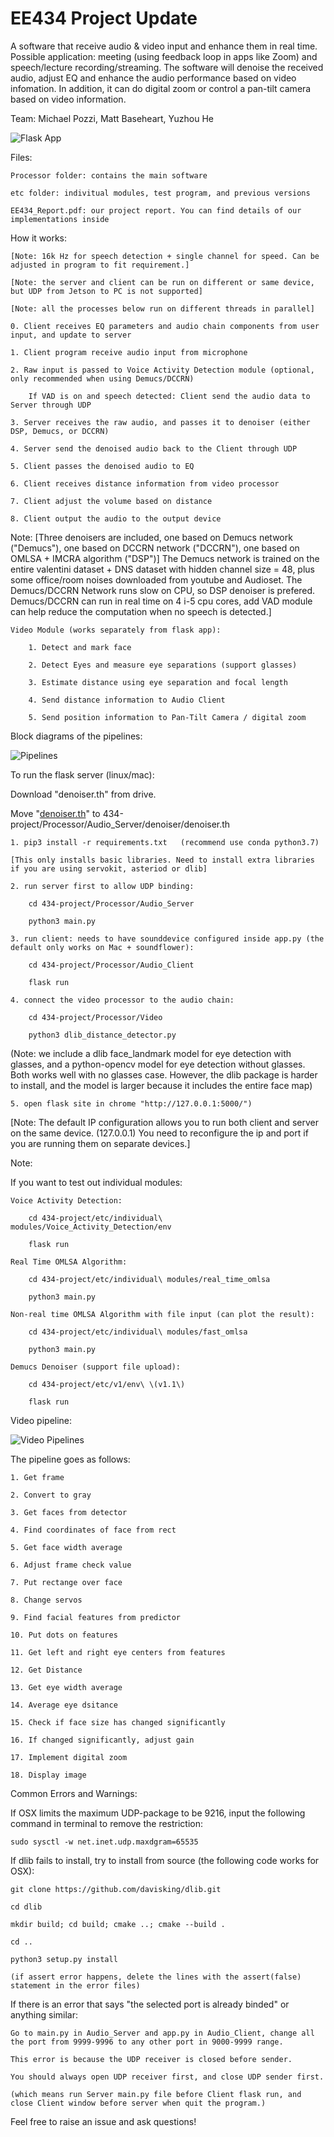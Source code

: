 # EE434 Project Update

A software that receive audio & video input and enhance them in real time. Possible application: meeting (using feedback loop in apps like Zoom) and speech/lecture recording/streaming. The software will denoise the received audio, adjust EQ and enhance the audio performance based on video infomation. In addition, it can do digital zoom or control a pan-tilt camera based on video information.

Team: Michael Pozzi, Matt Baseheart, Yuzhou He

![Flask App](example.jpeg)

Files:

    Processor folder: contains the main software

    etc folder: indivitual modules, test program, and previous versions

    EE434_Report.pdf: our project report. You can find details of our implementations inside


How it works:
    
    [Note: 16k Hz for speech detection + single channel for speed. Can be adjusted in program to fit requirement.]

    [Note: the server and client can be run on different or same device, but UDP from Jetson to PC is not supported]

    [Note: all the processes below run on different threads in parallel]

    0. Client receives EQ parameters and audio chain components from user input, and update to server

    1. Client program receive audio input from microphone
    
    2. Raw input is passed to Voice Activity Detection module (optional, only recommended when using Demucs/DCCRN)

        If VAD is on and speech detected: Client send the audio data to Server through UDP

    3. Server receives the raw audio, and passes it to denoiser (either DSP, Demucs, or DCCRN)

    4. Server send the denoised audio back to the Client through UDP

    5. Client passes the denoised audio to EQ

    6. Client receives distance information from video processor

    7. Client adjust the volume based on distance

    8. Client output the audio to the output device
    
Note: [Three denoisers are included, one based on Demucs network ("Demucs"), one based on DCCRN network ("DCCRN"), one based on OMLSA + IMCRA algorithm ("DSP")] The Demucs network is trained on the entire valentini dataset + DNS dataset with hidden channel size = 48, plus some office/room noises downloaded from youtube and Audioset. The Demucs/DCCRN Network runs slow on CPU, so DSP denoiser is prefered. Demucs/DCCRN can run in real time on 4 i-5 cpu cores, add VAD module can help reduce the computation when no speech is detected.]

    Video Module (works separately from flask app):

        1. Detect and mark face 

        2. Detect Eyes and measure eye separations (support glasses)

        3. Estimate distance using eye separation and focal length

        4. Send distance information to Audio Client

        5. Send position information to Pan-Tilt Camera / digital zoom

Block diagrams of the pipelines:

![Pipelines](mode2.jpeg)

To run the flask server (linux/mac):

Download "denoiser.th" from drive. 

Move "[denoiser.th](https://drive.google.com/file/d/17WuFlrUMJZdYiYEqvBfq4hmAd3x_NwDm/view?usp=sharing)" to 434-project/Processor/Audio_Server/denoiser/denoiser.th

    1. pip3 install -r requirements.txt   (recommend use conda python3.7)

    [This only installs basic libraries. Need to install extra libraries if you are using servokit, asteriod or dlib]

    2. run server first to allow UDP binding:

        cd 434-project/Processor/Audio_Server

        python3 main.py

    3. run client: needs to have sounddevice configured inside app.py (the default only works on Mac + soundflower):
    
        cd 434-project/Processor/Audio_Client

        flask run

    4. connect the video processor to the audio chain:

        cd 434-project/Processor/Video
        
        python3 dlib_distance_detector.py

(Note: we include a dlib face_landmark model for eye detection with glasses, and a python-opencv model for eye detection without glasses. Both works well with no glasses case. However, the dlib package is harder to install, and the model is larger because it includes the entire face map)

    5. open flask site in chrome "http://127.0.0.1:5000/")

[Note: The default IP configuration allows you to run both client and server on the same device. (127.0.0.1) You need to reconfigure the ip and port if you are running them on separate devices.]

Note:

If you want to test out individual modules:

    Voice Activity Detection:

        cd 434-project/etc/individual\ modules/Voice_Activity_Detection/env
        
        flask run

    Real Time OMLSA Algorithm:

        cd 434-project/etc/individual\ modules/real_time_omlsa 

        python3 main.py
    
    Non-real time OMLSA Algorithm with file input (can plot the result):

        cd 434-project/etc/individual\ modules/fast_omlsa

        python3 main.py

    Demucs Denoiser (support file upload):

        cd 434-project/etc/v1/env\ \(v1.1\)

        flask run 


Video pipeline:

![Video Pipelines](video_pipeline.jpeg)

The pipeline goes as follows:

    1. Get frame 

    2. Convert to gray 

    3. Get faces from detector 

    4. Find coordinates of face from rect 

    5. Get face width average 

    6. Adjust frame check value 

    7. Put rectange over face 

    8. Change servos 

    9. Find facial features from predictor

    10. Put dots on features 

    11. Get left and right eye centers from features 

    12. Get Distance

    13. Get eye width average 

    14. Average eye dsitance 

    15. Check if face size has changed significantly 

    16. If changed significantly, adjust gain 

    17. Implement digital zoom 

    18. Display image 



Common Errors and Warnings:

If OSX limits the maximum UDP-package to be 9216, input the following command in terminal to remove the restriction:

    sudo sysctl -w net.inet.udp.maxdgram=65535


If dlib fails to install, try to install from source (the following code works for OSX):

    git clone https://github.com/davisking/dlib.git

    cd dlib

    mkdir build; cd build; cmake ..; cmake --build .

    cd ..

    python3 setup.py install

    (if assert error happens, delete the lines with the assert(false) statement in the error files)
    


If there is an error that says "the selected port is already binded" or anything similar:

    Go to main.py in Audio_Server and app.py in Audio_Client, change all the port from 9999-9996 to any other port in 9000-9999 range. 
    
    This error is because the UDP receiver is closed before sender. 
    
    You should always open UDP receiver first, and close UDP sender first. 
    
    (which means run Server main.py file before Client flask run, and close Client window before server when quit the program.)

Feel free to raise an issue and ask questions!